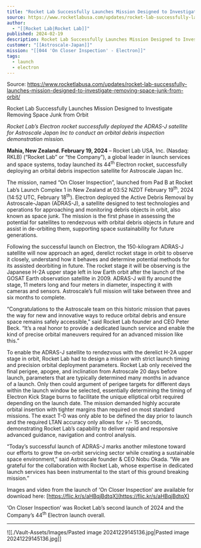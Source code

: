 ```yaml
---
title: "Rocket Lab Successfully Launches Mission Designed to Investigate Removing Space Junk from Orbit "
source: https://www.rocketlabusa.com/updates/rocket-lab-successfully-launches-mission-designed-to-investigate-removing-space-junk-from-orbit/
author:
  - "[[Rocket Lab|Rocket Lab]]"
published: 2024-02-19
description: Rocket Lab Successfully Launches Mission Designed to Investigate Removing Space Junk from Orbit
customer: "[[Astroscale-Japan]]"
mission: "[[044 'On Closer Inspection' - Electron]]"
tags:
  - launch
  - electron
---
```


Source: https://www.rocketlabusa.com/updates/rocket-lab-successfully-launches-mission-designed-to-investigate-removing-space-junk-from-orbit/

Rocket Lab Successfully Launches Mission Designed to Investigate Removing Space Junk from Orbit

*Rocket Lab’s Electron rocket successfully deployed the ADRAS-J satellite for Astroscale Japan Inc to conduct an orbital debris inspection demonstration mission.*

**Mahia, New Zealand. February 19, 2024** – Rocket Lab USA, Inc. (Nasdaq: RKLB) (“Rocket Lab” or “the Company”), a global leader in launch services and space systems, today launched its 44<sup>th</sup> Electron rocket, successfully deploying an orbital debris inspection satellite for Astroscale Japan Inc.

The mission, named “On Closer Inspection”, launched from Pad B at Rocket Lab’s Launch Complex 1 in New Zealand at 03:52 NZDT February 19<sup>th</sup>, 2024 (14:52 UTC, February 18<sup>th</sup>). Electron deployed the Active Debris Removal by Astroscale-Japan (ADRAS-J), a satellite designed to test technologies and operations for approaching and monitoring debris objects in orbit, also known as space junk. The mission is the first phase in assessing the potential for satellites to rendezvous with orbital debris objects in future and assist in de-orbiting them, supporting space sustainability for future generations.

Following the successful launch on Electron, the 150-kilogram ADRAS-J satellite will now approach an aged, derelict rocket stage in orbit to observe it closely, understand how it behaves and determine potential methods for its assisted deorbiting in future. The rocket stage it will be observing is the Japanese H-2A upper stage left in low Earth orbit after the launch of the GOSAT Earth observation satellite in 2009. ADRAS-J will fly around the stage, 11 meters long and four meters in diameter, inspecting it with cameras and sensors. Astroscale’s full mission will take between three and six months to complete.

“Congratulations to the Astroscale team on this historic mission that paves the way for new and innovative ways to reduce orbital debris and ensure space remains safely accessible,” said Rocket Lab founder and CEO Peter Beck. “It’s a real honor to provide a dedicated launch service and enable the kind of precise orbital maneuvers required for an advanced mission like this.”

To enable the ADRAS-J satellite to rendezvous with the derelict H-2A upper stage in orbit, Rocket Lab had to design a mission with strict launch timing and precision orbital deployment parameters. Rocket Lab only received the final perigee, apogee, and inclination from Astroscale 20 days before launch, parameters that are typically determined many months in advance of a launch. Only then could argument of perigee targets for different days within the launch window be selected, essentially determining the timing of Electron Kick Stage burns to facilitate the unique elliptical orbit required depending on the launch date. The mission demanded highly accurate orbital insertion with tighter margins than required on most standard missions. The exact T-0 was only able to be defined the day prior to launch and the required LTAN accuracy only allows for +/- 15 seconds, demonstrating Rocket Lab’s capability to deliver rapid and responsive advanced guidance, navigation and control analysis.

“Today’s successful launch of ADRAS-J marks another milestone toward our efforts to grow the on-orbit servicing sector while creating a sustainable space environment,” said Astroscale founder & CEO Nobu Okada. “We are grateful for the collaboration with Rocket Lab, whose expertise in dedicated launch services has been instrumental to the start of this ground breaking mission.”

Images and video from the launch of ‘On Closer Inspection’ are available for download here: [https://flic.kr/s/aHBqjBdtqX](https://flic.kr/s/aHBqjBdtqX)

‘On Closer Inspection’ was Rocket Lab’s second launch of 2024 and the Company’s 44<sup>th</sup> Electron launch overall.

---

![[./Vault-Assets/Images/Pasted image 20241229145136.jpg|Pasted image 20241229145136.jpg]]